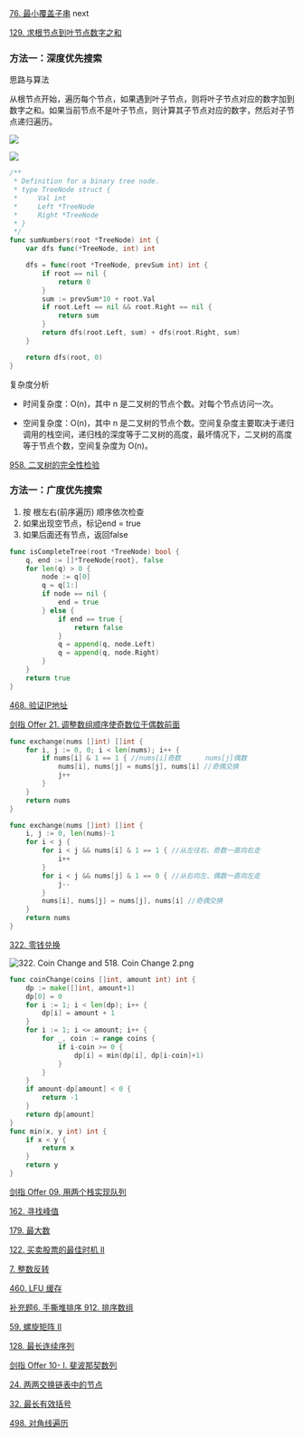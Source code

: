 

[76. 最小覆盖子串](https://leetcode-cn.com/problems/minimum-window-substring/) next

[129. 求根节点到叶节点数字之和](https://leetcode-cn.com/problems/sum-root-to-leaf-numbers/)

### 方法一：深度优先搜索
思路与算法

从根节点开始，遍历每个节点，如果遇到叶子节点，则将叶子节点对应的数字加到数字之和。如果当前节点不是叶子节点，则计算其子节点对应的数字，然后对子节点递归遍历。

![](https://assets.leetcode-cn.com/solution-static/129/fig1.png)

![](https://pic.leetcode-cn.com/1603933660-UNWQbT-image.png)

```go
/**
 * Definition for a binary tree node.
 * type TreeNode struct {
 *     Val int
 *     Left *TreeNode
 *     Right *TreeNode
 * }
 */
func sumNumbers(root *TreeNode) int {
	var dfs func(*TreeNode, int) int

	dfs = func(root *TreeNode, prevSum int) int {
		if root == nil {
			return 0
		}
		sum := prevSum*10 + root.Val
		if root.Left == nil && root.Right == nil {
			return sum
		}
		return dfs(root.Left, sum) + dfs(root.Right, sum)
	}

	return dfs(root, 0)
}
```

复杂度分析

- 时间复杂度：O(n)，其中 n 是二叉树的节点个数。对每个节点访问一次。

- 空间复杂度：O(n)，其中 n 是二叉树的节点个数。空间复杂度主要取决于递归调用的栈空间，递归栈的深度等于二叉树的高度，最坏情况下，二叉树的高度等于节点个数，空间复杂度为 O(n)。



[958. 二叉树的完全性检验](https://leetcode-cn.com/problems/check-completeness-of-a-binary-tree/)

### 方法一：广度优先搜索
1. 按 根左右(前序遍历) 顺序依次检查
2. 如果出现空节点，标记end = true
3. 如果后面还有节点，返回false

```go
func isCompleteTree(root *TreeNode) bool {
	q, end := []*TreeNode{root}, false
	for len(q) > 0 {
		node := q[0]
		q = q[1:]
		if node == nil {
			end = true
		} else {
			if end == true {
				return false
			}
			q = append(q, node.Left)
			q = append(q, node.Right)
		}
	}
	return true
}
```


[468. 验证IP地址](https://leetcode-cn.com/problems/validate-ip-address/)



[剑指 Offer 21. 调整数组顺序使奇数位于偶数前面](https://leetcode-cn.com/problems/diao-zheng-shu-zu-shun-xu-shi-qi-shu-wei-yu-ou-shu-qian-mian-lcof/)

```go
func exchange(nums []int) []int {
    for i, j := 0, 0; i < len(nums); i++ {
        if nums[i] & 1 == 1 { //nums[i]奇数      nums[j]偶数
            nums[i], nums[j] = nums[j], nums[i] //奇偶交换
            j++
        }
    }
    return nums
}
```

```go
func exchange(nums []int) []int {
    i, j := 0, len(nums)-1
    for i < j {
        for i < j && nums[i] & 1 == 1 { //从左往右、奇数一直向右走
            i++
        }
        for i < j && nums[j] & 1 == 0 { //从右向左、偶数一直向左走
            j--
        }
        nums[i], nums[j] = nums[j], nums[i] //奇偶交换
    }
    return nums
}
```


[322. 零钱兑换](https://leetcode-cn.com/problems/coin-change/)

![322. Coin Change and 518. Coin Change 2.png](http://ww1.sinaimg.cn/large/007daNw2ly1gps6k2bgrtj31kg3tub29.jpg)

```go
func coinChange(coins []int, amount int) int {
	dp := make([]int, amount+1)
	dp[0] = 0
	for i := 1; i < len(dp); i++ {
		dp[i] = amount + 1
	}
	for i := 1; i <= amount; i++ {
		for _, coin := range coins {
			if i-coin >= 0 {
				dp[i] = min(dp[i], dp[i-coin]+1)
			}
		}
	}
	if amount-dp[amount] < 0 {
		return -1
	}
	return dp[amount]
}
func min(x, y int) int {
	if x < y {
		return x
	}
	return y
}
```







[剑指 Offer 09. 用两个栈实现队列](https://leetcode-cn.com/problems/yong-liang-ge-zhan-shi-xian-dui-lie-lcof/)





[162. 寻找峰值](https://leetcode-cn.com/problems/find-peak-element/)




[179. 最大数](https://leetcode-cn.com/problems/largest-number/)





[122. 买卖股票的最佳时机 II](https://leetcode-cn.com/problems/best-time-to-buy-and-sell-stock-ii/)




[7. 整数反转](https://leetcode-cn.com/problems/reverse-integer/)





[460. LFU 缓存](https://leetcode-cn.com/problems/lfu-cache/)




[补充题6. 手撕堆排序 912. 排序数组](https://leetcode-cn.com/problems/sort-an-array/)



[59. 螺旋矩阵 II](https://leetcode-cn.com/problems/spiral-matrix-ii/)



[128. 最长连续序列](https://leetcode-cn.com/problems/longest-consecutive-sequence/)



[剑指 Offer 10- I. 斐波那契数列](https://leetcode-cn.com/problems/fei-bo-na-qi-shu-lie-lcof/)



[24. 两两交换链表中的节点](https://leetcode-cn.com/problems/swap-nodes-in-pairs/)



[32. 最长有效括号](https://leetcode-cn.com/problems/longest-valid-parentheses/)



[498. 对角线遍历](https://leetcode-cn.com/problems/diagonal-traverse/)